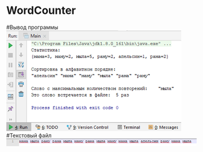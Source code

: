 # WordCounter

#Вывод программы
![#Вывод программы](https://github.com/plotnikvk/WordCounter/blob/master/src/com/company/Result.png)
#Текстовый файл
![#Текстовый файл](https://github.com/plotnikvk/WordCounter/blob/master/src/com/company/File.png)
